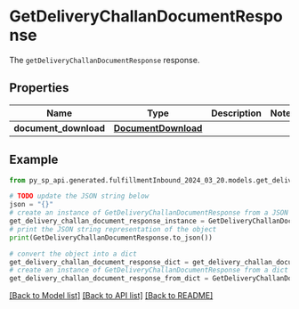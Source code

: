 # GetDeliveryChallanDocumentResponse

The `getDeliveryChallanDocumentResponse` response.

## Properties

Name | Type | Description | Notes
------------ | ------------- | ------------- | -------------
**document_download** | [**DocumentDownload**](DocumentDownload.md) |  | 

## Example

```python
from py_sp_api.generated.fulfillmentInbound_2024_03_20.models.get_delivery_challan_document_response import GetDeliveryChallanDocumentResponse

# TODO update the JSON string below
json = "{}"
# create an instance of GetDeliveryChallanDocumentResponse from a JSON string
get_delivery_challan_document_response_instance = GetDeliveryChallanDocumentResponse.from_json(json)
# print the JSON string representation of the object
print(GetDeliveryChallanDocumentResponse.to_json())

# convert the object into a dict
get_delivery_challan_document_response_dict = get_delivery_challan_document_response_instance.to_dict()
# create an instance of GetDeliveryChallanDocumentResponse from a dict
get_delivery_challan_document_response_from_dict = GetDeliveryChallanDocumentResponse.from_dict(get_delivery_challan_document_response_dict)
```
[[Back to Model list]](../README.md#documentation-for-models) [[Back to API list]](../README.md#documentation-for-api-endpoints) [[Back to README]](../README.md)


